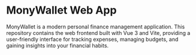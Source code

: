 # MonyWallet Web App

MonyWallet is a modern personal finance management application. This repository contains the web frontend built with Vue 3 and Vite, providing a user-friendly interface for tracking expenses, managing budgets, and gaining insights into your financial habits.
